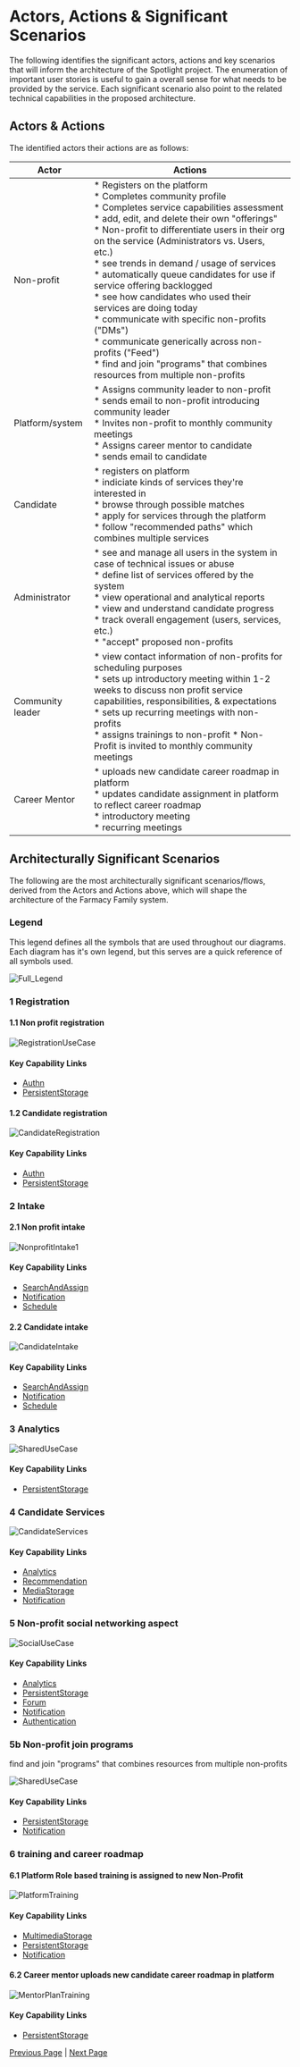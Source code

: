 # Actors, Actions & Significant Scenarios

The following identifies the significant actors, actions and key scenarios that will inform the architecture of the Spotlight project. The enumeration of important user stories is useful to gain a overall sense for what needs to be provided by the service. Each significant scenario also point to the related technical capabilities in the proposed architecture.
   
## Actors & Actions

The identified actors their actions are as follows:

| Actor                  | Actions                                                      |
| ---------------------- | ------------------------------------------------------------ |
| Non-profit  | * Registers on the platform<br />* Completes community profile <br />* Completes service capabilities assessment<br />* add, edit, and delete their own "offerings"<br /> * Non-profit to differentiate users in their org on the service (Administrators vs. Users, etc.)<br />* see trends in demand / usage of services<br />* automatically queue candidates for use if service offering backlogged<br />* see how candidates who used their services are doing today<br />* communicate with specific non-profits ("DMs")<br />* communicate generically across non-profits ("Feed")<br />* find and join "programs" that combines resources from multiple non-profits<br />|
| Platform/system          | * Assigns community leader to non-profit<br />* sends email to non-profit introducing community leader<br />* Invites non-profit to monthly community meetings<br />* Assigns career mentor to candidate<br />* sends email to candidate|
| Candidate       | * registers on platform <br />* indiciate kinds of services they're interested in<br />* browse through possible matches <br />* apply for services through the platform<br />* follow "recommended paths" which combines multiple services |
| Administrator              | * see and manage all users in the system in case of technical issues or abuse<br />* define list of services offered by the system<br />* view operational and analytical reports <br />* view and understand candidate progress<br />* track overall engagement (users, services, etc.)<br />* "accept" proposed non-profits<br />|
| Community leader           | * view contact information of non-profits for scheduling purposes<br />* sets up introductory meeting within 1-2 weeks to discuss non profit service capabilities, responsibilities, & expectations <br />* sets up recurring meetings with non-profits <br />* assigns trainings to non-profit * Non-Profit is invited to monthly community meetings |
| Career Mentor          | * uploads new candidate career roadmap in platform	<br />* updates candidate assignment in platform to reflect career roadmap	<br />* introductory meeting <br />* recurring meetings<br /> |


## Architecturally Significant Scenarios

The following are the most architecturally significant scenarios/flows, derived from the Actors and Actions above, which will shape the architecture of the Farmacy Family system.

### Legend
This legend defines all the symbols that are used throughout our diagrams. Each diagram has it's own legend, but this serves are a quick reference of all symbols used.

![Full_Legend](./assets/Full_Legend.png)

### 1 Registration 
#### 1.1 Non profit registration

![RegistrationUseCase](./assets/NonProfitRegistration.png)

#### Key Capability Links
- [Authn](./Key%20Capabilities/Core/Authentication.md)
- [PersistentStorage](./Key%20Capabilities/Core/PersistentStorage.md)

#### 1.2 Candidate registration
![CandidateRegistration](./assets/CandidateRegistration.png)

#### Key Capability Links
- [Authn](./Key%20Capabilities/Core/Authentication.md)
- [PersistentStorage](./Key%20Capabilities/Core/PersistentStorage.md)


### 2 Intake

#### 2.1 Non profit intake
![NonprofitIntake1](./assets/NonProfitIntake.png)

#### Key Capability Links
- [SearchAndAssign](./Key%20Capabilities/Core/SearchAndAssign.md)
- [Notification](./Key%20Capabilities/Core/Notification.md)
- [Schedule](./Key%20Capabilities/Core/Schedule.md)

#### 2.2 Candidate intake

![CandidateIntake](./assets/CandidateIntake.png)

#### Key Capability Links
- [SearchAndAssign](./Key%20Capabilities/Core/SearchAndAssign.md)
- [Notification](./Key%20Capabilities/Core/Notification.md)
- [Schedule](./Key%20Capabilities/Core/Schedule.md)


### 3 Analytics

![SharedUseCase](./assets/AnalyticsUseCase.png)

#### Key Capability Links
- [PersistentStorage](./Key%20Capabilities/Core/PersistentStorage.md)

### 4 Candidate Services

![CandidateServices](./assets/CandidateServices.png)

#### Key Capability Links
- [Analytics](./Key%20Capabilities/Core/Analytics.md)
- [Recommendation](./Key%20Capabilities/Core/Recommendation.md)
- [MediaStorage](./Key%20Capabilities/Core/MultimediaStorage.md)
- [Notification](./Key%20Capabilities/Core/Notification.md)

### 5 Non-profit social networking aspect

![SocialUseCase](./assets/SocialCommunicationUseCase.png)

#### Key Capability Links
- [Analytics](./Key%20Capabilities/Core/Analytics.md)
- [PersistentStorage](./Key%20Capabilities/Core/PersistentStorage.md)
- [Forum](./Key%20Capabilities/Core/Forum.md)
- [Notification](./Key%20Capabilities/Core/Notification.md)
- [Authentication](./Key%20Capabilities/Core/Authentication.md)


### 5b Non-profit join programs

find and join "programs" that combines resources from multiple non-profits

![SharedUseCase](./assets/SharedServices.png)

#### Key Capability Links
- [PersistentStorage](./Key%20Capabilities/Core/PersistentStorage.md)
- [Notification](./Key%20Capabilities/Core/Notification.md)

### 6 training and career roadmap
#### 6.1 Platform Role based training is assigned to new Non-Profit

![PlatformTraining](./assets/NonProfitTrainingUseCase.png)

#### Key Capability Links
- [MultimediaStorage](./Key%20Capabilities/Core/MultimediaStorage.md)
- [PersistentStorage](./Key%20Capabilities/Core/PersistentStorage.md)
- [Notification](./Key%20Capabilities/Core/Notification.md)

#### 6.2 Career mentor uploads new candidate career roadmap in platform	

![MentorPlanTraining](./assets/CandidateCareerMentorPlan.png)

#### Key Capability Links
- [PersistentStorage](./Key%20Capabilities/Core/PersistentStorage.md)

[Previous Page](./Solution/Strategy.md) | [Next Page](./Solution/ArchAnalysis.md)
